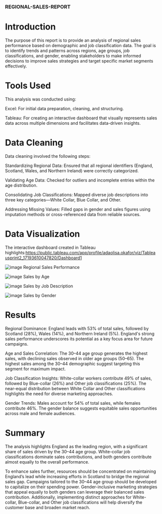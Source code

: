 ### REGIONAL-SALES-REPORT

# Introduction
The purpose of this report is to provide an analysis of regional sales performance based on demographic and job classification data. The goal is to identify trends and patterns across regions, age groups, job classifications, and gender, enabling stakeholders to make informed decisions to improve sales strategies and target specific market segments effectively.

# Tools Used
This analysis was conducted using:

Excel: For initial data preparation, cleaning, and structuring.

Tableau: For creating an interactive dashboard that visually represents sales data across multiple dimensions and facilitates data-driven insights.

# Data Cleaning
Data cleaning involved the following steps:

Standardizing Regional Data: Ensured that all regional identifiers (England, Scotland, Wales, and Northern Ireland) were correctly categorized.

Validating Age Data: Checked for outliers and incomplete entries within the age distribution.

Consolidating Job Classifications: Mapped diverse job descriptions into three key categories—White Collar, Blue Collar, and Other.

Addressing Missing Values: Filled gaps in gender and sales figures using imputation methods or cross-referenced data from reliable sources.

# Data Visualization
The interactive dashboard created in Tableau highlights:https://public.tableau.com/app/profile/adaolisa.okafor/viz/Tableausprint2_17193610047820/Dashboard1

![image](https://github.com/user-attachments/assets/c6d47215-ac5e-42ee-9bc7-e5a62aca5e5f)
Regional Sales Performance

![image](https://github.com/user-attachments/assets/c6ea3a67-d758-4938-b03e-04dc2fe29738)
Sales by Age

![image](https://github.com/user-attachments/assets/9ad19e78-0341-47ab-9b48-b4118d3af208)
Sales by Job Description

![image](https://github.com/user-attachments/assets/2c8272b2-1d79-4c82-a4b5-663dcab71459)
Sales by Gender

# Results
Regional Dominance: England leads with 53% of total sales, followed by Scotland (28%), Wales (14%), and Northern Ireland (5%). England's strong sales performance underscores its potential as a key focus area for future campaigns.

Age and Sales Correlation: The 30–44 age group generates the highest sales, with declining sales observed in older age groups (50–65). The highest sales among the 30–44 demographic suggest targeting this segment for maximum impact.

Job Classification Insights: White-collar workers contribute 49% of sales, followed by Blue-collar (26%) and Other job classifications (25%). The near-equal distribution between White Collar and Other classifications highlights the need for diverse marketing approaches.

Gender Trends: Males account for 54% of total sales, while females contribute 46%. The gender balance suggests equitable sales opportunities across male and female audiences.

# Summary
The analysis highlights England as the leading region, with a significant share of sales driven by the 30–44 age group. White-collar job classifications dominate sales contributions, and both genders contribute almost equally to the overall performance.

To enhance sales further, resources should be concentrated on maintaining England’s lead while increasing efforts in Scotland to bridge the regional sales gap. Campaigns tailored to the 30–44 age group should be developed to capitalize on their spending power. Gender-inclusive marketing strategies that appeal equally to both genders can leverage their balanced sales contribution. 
Additionally, implementing distinct approaches for White-collar, Blue-collar, and Other job classifications will help diversify the customer base and broaden market reach.
